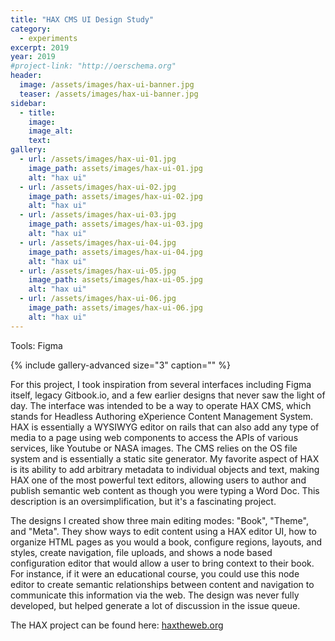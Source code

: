 ```yaml
---
title: "HAX CMS UI Design Study"
category:
  - experiments
excerpt: 2019
year: 2019
#project-link: "http://oerschema.org"
header:
  image: /assets/images/hax-ui-banner.jpg
  teaser: /assets/images/hax-ui-banner.jpg
sidebar:
  - title:
    image:
    image_alt:
    text:
gallery:
  - url: /assets/images/hax-ui-01.jpg
    image_path: assets/images/hax-ui-01.jpg
    alt: "hax ui"
  - url: /assets/images/hax-ui-02.jpg
    image_path: assets/images/hax-ui-02.jpg
    alt: "hax ui"
  - url: /assets/images/hax-ui-03.jpg
    image_path: assets/images/hax-ui-03.jpg
    alt: "hax ui"
  - url: /assets/images/hax-ui-04.jpg
    image_path: assets/images/hax-ui-04.jpg
    alt: "hax ui"
  - url: /assets/images/hax-ui-05.jpg
    image_path: assets/images/hax-ui-05.jpg
    alt: "hax ui"
  - url: /assets/images/hax-ui-06.jpg
    image_path: assets/images/hax-ui-06.jpg
    alt: "hax ui"
---
```

Tools: Figma

{% include gallery-advanced size="3" caption="" %}

For this project, I took inspiration from several interfaces including Figma itself, legacy Gitbook.io, and a few earlier designs that never saw the light of day. The interface was intended to be a way to operate HAX CMS, which stands for Headless Authoring eXperience Content Management System. HAX is essentially a WYSIWYG editor on rails that can also add any type of media to a page using web components to access the APIs of various services, like Youtube or NASA images. The CMS relies on the OS file system and is essentially a static site generator. My favorite aspect of HAX is its ability to add arbitrary metadata to individual objects and text, making HAX one of the most powerful text editors, allowing users to author and publish semantic web content as though you were typing a Word Doc. This description is an oversimplification, but it's a fascinating project.

The designs I created show three main editing modes: "Book", "Theme", and "Meta". They show ways to edit content using a HAX editor UI, how to organize HTML pages as you would a book, configure regions, layouts, and styles, create navigation, file uploads, and shows a node based configuration editor that would allow a user to bring context to their book. For instance, if it were an educational course, you could use this node editor to create semantic relationships between content and navigation to communicate this information via the web. The design was never fully developed, but helped generate a lot of discussion in the issue queue.

The HAX project can be found here: [haxtheweb.org](https://haxtheweb.org)



